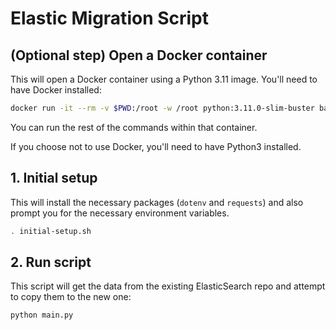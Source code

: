 # Elastic Migration Script

## (Optional step) Open a Docker container

This will open a Docker container using a Python 3.11 image. You'll need to have Docker installed:

```sh
docker run -it --rm -v $PWD:/root -w /root python:3.11.0-slim-buster bash
```

You can run the rest of the commands within that container.

If you choose not to use Docker, you'll need to have Python3 installed.

## 1. Initial setup

This will install the necessary packages (`dotenv` and `requests`) and also prompt you for the necessary environment variables.

```sh
. initial-setup.sh
```

## 2. Run script

This script will get the data from the existing ElasticSearch repo and attempt to copy them to the new one:

```sh
python main.py
```